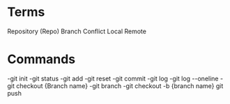 # Terms

Repository (Repo)
Branch
Conflict
Local
Remote

# Commands

-git init
-git status
-git add
-git reset
-git commit 
-git log
-git log --oneline
-git checkout {Branch name}
-git branch
-git checkout -b {branch name}
git push